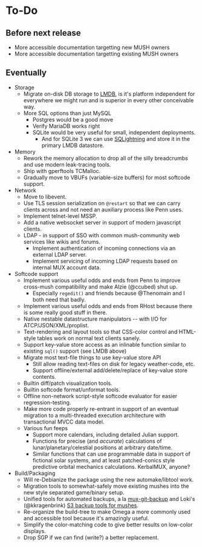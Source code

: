 # To-Do

## Before next release

* More accessible documentation targetting new MUSH owners
* More accessible documentation targetting existing MUSH owners

## Eventually

* Storage
  * Migrate on-disk DB storage to [LMDB](http://symas.com/mdb/), is it's platform independent for everywhere we might run and is superior in every other conceivable way.
  * More SQL options than just MySQL
	* Postgres would be a good move
	* Verify MariaDB works right
	* SQLite would be very useful for small, independent deployments.
	  * And for SQLite 3 we can use [SQLightning](https://gitorious.org/mdb/sqlightning/source/5a70c78cc0c7b9393ff1373905bf1a852cfab3bc:) and store it in the primary LMDB datastore.
* Memory
  * Rework the memory allocation to drop all of the silly breadcrumbs and use modern leak-tracing tools.
  * Ship with gperftools TCMalloc.
  * Gradually move to VBUFs (variable-size buffers) for most softcode support.
* Network
  * Move to libevent.
  * Use TLS session serialization on `@restart` so that we can carry clients across and not need an auxiliary process like Penn uses.
  * Implement telnet-level MSSP.
  * Add a native websocket server in support of modern javascript clients.
  * LDAP - in support of SSO with common mush-community web services like wikis and forums.
	* Implement authentication of incoming connections via an external LDAP server.
	* Implement servicing of incoming LDAP requests based on internal MUX account data.
* Softcode support
  * Implement various useful odds and ends from Penn to improve cross-mush compatibility and make Alzie (@ccubed) shut up.
	* Especially `regedit()` and friends because @Thenomain and I both need that badly.
  * Implement various useful odds and ends from RHost because there is some really good stuff in there.
  * Native nestable datastructure manipulators -- with I/O for ATCP/JSON/XML/proplist.
  * Text-rendering and layout tools so that CSS-color control and HTML-style tables work on normal text clients sanely.
  * Support key-value store access as an inlinable function similar to existing `sql()` support (see LMDB above)
  * Migrate most text-file things to use key-value store API
	* Still allow reading text-files on disk for legacy weather-code, etc.
	* Support offline/external add/delete/replace of key-value store contents.
  * Builtin diff/patch visualization tools.
  * Builtin softcode format/unformat tools.
  * Offline non-network script-style softcode evaluator for easier regression-testing.
  * Make more code properly re-entrant in support of an eventual migration to a multi-threaded execution architecture with transactional MVCC data model.
  * Various fun feeps
	* Support more calendars, including detailed Julian support.
	* Functions for precise (and *accurate*) calculations of lunar/planetary/celestial positions at arbitrary date/time.
	* Similar functions that can use programmable data in support of fictional solar systems, and at least patched-conics style predictive orbital mechanics calculations.  KerbalMUX, anyone?
* Build/Packaging
  * Will re-Debianize the package using the new automake/libtool work.
  * Migration tools to somewhat-safely move existing mushes into the new style separated game/binary setup.
  * Unified tools for automated backups, a la [mux-git-backup](https://github.com/lashtear/mux-git-backup) and Loki's (@kkragenbrink) [S3 backup tools for mushes](https://github.com/kkragenbrink/hm-s3-backup).
  * Re-organize the build-tree to make Omega a more commonly used and accessible tool because it's amazingly useful.
  * Simplify the color-matching code to give better results on low-color displays.
  * Drop SGP if we can find (write?) a better replacement.

